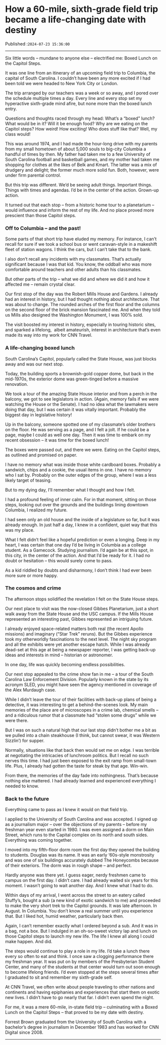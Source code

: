 # How a 60-mile, sixth-grade field trip became a life-changing date with destiny

Published :`2024-07-23 15:36:00`

---

Six little words – mundane to anyone else – electrified me: Boxed Lunch on the Capitol Steps.

It was one line from an itinerary of an upcoming field trip to Columbia, the capital of South Carolina. I couldn’t have been any more excited if I had been told we were headed to New York City or London.

The trip arranged by our teachers was a week or so away, and I pored over the schedule multiple times a day. Every line and every stop set my hyperactive sixth-grade mind afire, but none more than the boxed lunch entry.

Questions and thoughts raced through my head: What’s a “boxed” lunch? What would be in it? Will it be enough food? Why are we eating on the Capitol steps? How weird! How exciting! Who does stuff like that? Well, my class would!

This was around 1974, and I had made the hour-long drive with my parents from my small hometown of about 5,000 souls to big-city Columbia a handful of times by then. My father had taken me to a few University of South Carolina football and basketball games, and my mother had taken me shopping for clothes at the likes of Belk and Kmart. The latter was a mix of drudgery and delight; the former much more solid fun. Both, however, were under firm parental control.

But this trip was different. We’d be seeing adult things. Important things. Things with times and agendas. I’d be in the center of the action. Grown-up action.

It turned out that each stop – from a historic home tour to a planetarium – would influence and inform the rest of my life. And no place proved more prescient than those Capitol steps.

### Off to Columbia – and the past!

Some parts of that short trip have eluded my memory. For instance, I can’t recall for sure if we took a school bus or went caravan-style in a makeshift fleet of station wagons. I think the cars, but I can’t take that to the bank.

I also don’t recall any incidents with my classmates. That’s actually significant because I was that kid. You know, the oddball who was more comfortable around teachers and other adults than his classmates.

But other parts of the trip – what we did and where we did it and how it affected me – remain crystal clear.

Our first stop of the day was the Robert Mills House and Gardens. I already had an interest in history, but I had thought nothing about architecture. That was about to change. The rounded arches of the first floor and the columns on the second floor of the brick mansion fascinated me. And when they told us Mills also designed the Washington Monument, I was 100% sold.

The visit boosted my interest in history, especially in touring historic sites, and sparked a lifelong,  albeit amateurish, interest in architecture that’s even made its way into my work for CNN Travel.

### A life-changing boxed lunch

South Carolina’s Capitol, popularly called the State House, was just blocks away and was our next stop.

Today, the building sports a brownish-gold copper dome, but back in the mid-1970s, the exterior dome was green-tinged before a massive renovation.

We took a tour of the amazing State House interior and from a perch in the balcony, we got to see legislators in action. (Again, memory fails if we were watching the House or the Senate). I had no idea what the lawmakers were doing that day, but I was certain it was vitally important. Probably the biggest day in legislative history!

Up in the balcony, someone spotted one of my classmate’s older brothers on the floor. He was serving as a page, and I felt a jolt. If he could be a page, maybe I could as well one day. Then it was time to embark on my recent obsession – it was time for the boxed lunch!

The boxes were passed out, and there we were. Eating on the Capitol steps, as outlined and promised on paper.

I have no memory what was inside those white cardboard boxes. Probably a sandwich, chips and a cookie, the usual items in one. I have no memory who I sat by. Probably on the outer edges of the group, where I was a less likely target of teasing.

But to my dying day, I’ll remember what I thought and how I felt.

I had a profound feeling of inner calm. For in that moment, sitting on those steps, looking out over the grounds and the buildings lining downtown Columbia, I realized my future.

I had seen only an old house and the inside of a legislature so far, but it was already enough. In just half a day, I knew in a confident, quiet way that this was my place.

What I felt didn’t feel like a hopeful prediction or even a longing. Deep in my heart, I was certain that one day I’d be living in Columbia as a college student. As a Gamecock. Studying journalism. I’d again be at this spot, in this city, in the center of the action. And that I’d be ready for it. I had no doubt or hesitation – this would surely come to pass.

As a kid riddled by doubts and disharmony, I don’t think I had ever been more sure or more happy.

### The cosmos and crime

The afternoon stops solidified the revelation I felt on the State House steps.

Our next place to visit was the now-closed Gibbes Planetarium, just a short walk away from the State House and the USC campus. If the Mills House represented an interesting past, Gibbes represented an intriguing future.

I already enjoyed space-related matters both real (the recent Apollo missions) and imaginary (“Star Trek” reruns). But the Gibbes experience took my otherworldly fascinations to the next level. The night sky program and all the exhibits were yet another escape hatch. While I was already dead-set at this age at being a newspaper reporter, I was getting back-up ideas and interests in mind – historian or astronomer.

In one day, life was quickly becoming endless possibilities.

Our next stop appealed to the crime show fan in me – a tour of the South Carolina Law Enforcement Division. Popularly known in the state by its acronym SLED, you might have seen the agency mentioned in coverage of the Alex Murdaugh case.

While I didn’t leave the tour of their facilities with back-up plans of being a detective, it was interesting to get a behind-the-scenes look. My main memories of the place are of microscopes in a crime lab, chemical smells – and a ridiculous rumor that a classmate had “stolen some drugs” while we were there.

But I was on such a natural high that our last stop didn’t bother me a bit as we pulled into a chain steakhouse (I think, but cannot swear, it was Western Sizzlin’) for supper.

Normally, situations like that back then would set me on edge. I was terrible at negotiating the intricacies of lunchroom politics. But I recall no such nerves this time. I had just been exposed to the exit ramp from small-town life. Plus, I already had gotten the taste for steak by that age. Win-win.

From there, the memories of the day fade into nothingness. That’s because nothing else mattered. I had already learned and experienced everything I needed to know.

### Back to the future

Everything came to pass as I knew it would on that field trip.

I applied to the University of South Carolina and was accepted. I signed up as a journalism major – over the objections of my parents – before my freshman year even started in 1980. I was even assigned a dorm on Main Street, which runs to the Capital complex on its north and south sides. Everything was coming together.

I moved into my fifth-floor dorm room the first day they opened the building to students. Douglas was its name. It was an early ‘60s-style monstrosity and was one of six buildings accurately dubbed The Honeycombs because of their exteriors. The dorm was in rough shape – and perfect.

Hardly anyone was there yet. I guess eager, nerdy freshmen came to campus on the first day. I didn’t care. I had already waited six years for this moment. I wasn’t going to wait another day. And I knew what I had to do.

Within days of my arrival, I went across the street to an eatery called Stuffy’s, bought a sub (a new kind of exotic sandwich to me) and proceeded to make the very short trek to the Capitol grounds. It was late afternoon. In August. In Columbia. You don’t know a real summer until you experience that. But I liked hot, humid weather, particularly back then.

Again, I can’t remember exactly what I ordered beyond a sub. And it was in a bag, not a box. But I indulged in an oh-so-sweet victory lap and lunch on those Capitol steps to launch my new life. The life I knew all along I could make happen. And did.

The steps would continue to play a role in my life. I’d take a lunch there every so often to eat and think. I once saw a clogging performance there my freshman year. It was put on by members of the Presbyterian Student Center, and many of the students at that center would turn out soon enough to become lifelong friends. I’d even stopped at the steps several times after I graduated to sit and remember my sixth-grade self.

At CNN Travel, we often write about people traveling to other nations and continents and having epiphanies and experiences that start them on exotic new lives. I didn’t have to go nearly that far. I didn’t even spend the night.

For me, it was a mere 60-mile, in-state field trip – culminating with a Boxed Lunch on the Capitol Steps – that proved to be my date with destiny.

Forrest Brown graduated from the University of South Carolina with a bachelor’s degree in journalism in December 1983 and has worked for CNN Digital since 2008.

---

